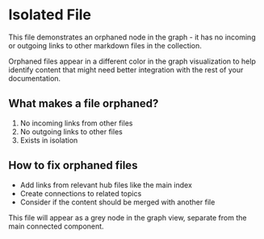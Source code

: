# Isolated File

This file demonstrates an orphaned node in the graph - it has no incoming or outgoing links to other markdown files in the collection.

Orphaned files appear in a different color in the graph visualization to help identify content that might need better integration with the rest of your documentation.

## What makes a file orphaned?

1. No incoming links from other files
2. No outgoing links to other files
3. Exists in isolation

## How to fix orphaned files

- Add links from relevant hub files like the main index
- Create connections to related topics
- Consider if the content should be merged with another file

This file will appear as a grey node in the graph view, separate from the main connected component.

